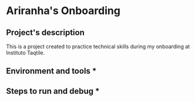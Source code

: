 # Ariranha's Onboarding

## Project's description

This is a project created to practice technical skills during my onboarding at Instituto Taqtile.

## Environment and tools \*

## Steps to run and debug \*
